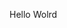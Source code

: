Hello Wolrd




















































































































































































































































































































































































































































































































































































































































































































































































































































































































































































































































































































































































































































































































































































































































































































































































































































































































































































































































































































































































































































































































































































































































































































































































































































































































































































































































































































































































































































































































































































































































































































































































































